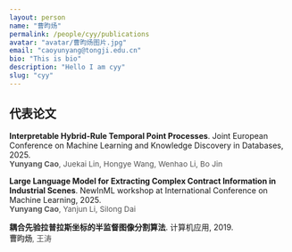 ```yaml
---
layout: person
name: "曹昀炀"
permalink: /people/cyy/publications
avatar: "avatar/曹昀炀图片.jpg"
email: "caoyunyang@tongji.edu.cn"
bio: "This is bio"
description: "Hello I am cyy"
slug: "cyy"
---
```



## 代表论文

<b>Interpretable Hybrid-Rule Temporal Point Processes</b>. Joint European Conference on Machine Learning and Knowledge Discovery in Databases, 2025.<br>
<span style="color:#555; font-size:0.97em;"> <b>Yunyang Cao</b>, Juekai Lin, Hongye Wang, Wenhao Li, Bo Jin</span>


<b>Large Language Model for Extracting Complex Contract Information in Industrial Scenes</b>. NewInML workshop at International Conference on Machine Learning, 2025.<br>
<span style="color:#555; font-size:0.97em;"><b>Yunyang Cao</b>, Yanjun Li, Silong Dai</span>

<b>耦合先验拉普拉斯坐标的半监督图像分割算法</b>. 计算机应用, 2019.<br>
<span style="color:#555; font-size:0.97em;"><b>曹昀炀</b>, 王涛</span>
